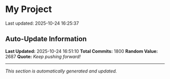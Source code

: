 # My Project


Last updated: 2025-10-24 16:25:37















































































































































































































































































































































































































































































































































































































































































































































































































































































































































































































































































































































































































































































































































































































































































































































































































































































































































































































































































































































































































































































































































































































































































## Auto-Update Information

**Last Updated:** 2025-10-24 16:51:10
**Total Commits:** 1800
**Random Value:** 2687
**Quote:** _Keep pushing forward!_

---
_This section is automatically generated and updated._
